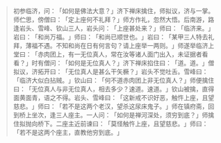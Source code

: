 
> 初参临济，问：​「如何是佛法大意？​」济下禅床擒住，师拟议，济与一掌。师伫思，傍僧曰：​「定上座何不礼拜？​」师方作礼，忽然大悟。后南游，路逢岩头、雪峰、钦山三人，岩头问：​「上座甚处来？​」师曰：​「临济来。​」岩曰：​「和尚万福。​」师曰：​「和尚已顺世也。​」岩曰：​「某甲三人特去礼拜，薄福不遇。不知和尚在日有何言句？请上座举一两则。​」师遂举临济上堂曰：​「赤肉团上，有一无位真人，常在汝等诸人面门出入，未证据者看看？​」时有僧问：​「如何是无位真人？​」济下禅床掐住曰：​「道。道。​」僧拟议，济拓开曰：​「无位真人是甚么干矢橛？​」岩头不觉吐舌。雪峰曰：​「临济大似白拈贼。​」钦山曰：​「何不道赤肉团上非无位真人？​」师便擒住曰：​「无位真人与非无位真人，相去多少？速道。速道。​」钦山被擒，直得面黄面青，语之不得。岩头、雪峰曰：​「这新戒不识好恶，触忤上座，且望慈悲。​」师曰：​「若不是这两个老汉，望杀这尿床鬼子。​」师在镇府斋，回到桥上坐次，逢三人座主。一人问：​「如何是禅河深处，须穷到底？​」师擒住拟抛向桥下。二座主近前谏曰：​「莫怪触忤上座，且望慈悲。​」师曰：​「若不是这两个座主，直教他穷到底。​」
